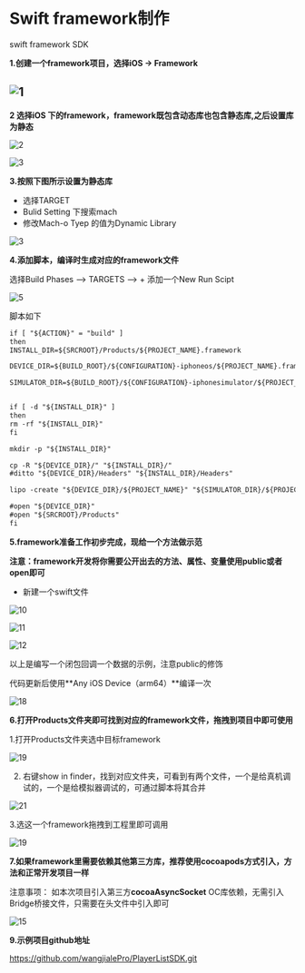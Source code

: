 

# Swift framework制作

swift   framework  SDK

**1.创建一个framework项目，选择iOS -> Framework**

## ![1](./readme/1.png)

**2 选择iOS 下的framework，framework既包含动态库也包含静态库,之后设置库为静态**

![2](./readme/2.png) 

![3](./readme/3.png)

**3.按照下图所示设置为静态库**

- 选择TARGET
- Bulid Setting 下搜索mach
- 修改Mach-o Tyep 的值为Dynamic Library

![3](./readme/4.png)

**4.添加脚本，编译时生成对应的framework文件**

选择Build Phases --> TARGETS --> + 添加一个New Run Scipt

![5](./readme/6.png)

脚本如下

```diff "${PODS_PODFILE_DIR_PATH}/Podfile.lock" "${PODS_ROOT}/Manifest.lock" > /dev/null
if [ "${ACTION}" = "build" ]
then
INSTALL_DIR=${SRCROOT}/Products/${PROJECT_NAME}.framework

DEVICE_DIR=${BUILD_ROOT}/${CONFIGURATION}-iphoneos/${PROJECT_NAME}.framework

SIMULATOR_DIR=${BUILD_ROOT}/${CONFIGURATION}-iphonesimulator/${PROJECT_NAME}.framework


if [ -d "${INSTALL_DIR}" ]
then
rm -rf "${INSTALL_DIR}"
fi

mkdir -p "${INSTALL_DIR}"

cp -R "${DEVICE_DIR}/" "${INSTALL_DIR}/"
#ditto "${DEVICE_DIR}/Headers" "${INSTALL_DIR}/Headers"

lipo -create "${DEVICE_DIR}/${PROJECT_NAME}" "${SIMULATOR_DIR}/${PROJECT_NAME}" -output "${INSTALL_DIR}/${PROJECT_NAME}"

#open "${DEVICE_DIR}"
#open "${SRCROOT}/Products"
fi

```

**5.framework准备工作初步完成，现给一个方法做示范**

**注意：framework开发将你需要公开出去的方法、属性、变量使用public或者open即可**

- 新建一个swift文件

![10](./readme/10.png)

 ![11](./readme/11.png)

![12](./readme/12.png)

以上是编写一个闭包回调一个数据的示例，注意public的修饰

代码更新后使用**Any iOS Device（arm64）**编译一次

![18](./readme/18.png)

**6.打开Products文件夹即可找到对应的framework文件，拖拽到项目中即可使用**

1.打开Products文件夹选中目标framework

![19](./readme/20.png)

2. 右键show in finder，找到对应文件夹，可看到有两个文件，一个是给真机调试的，一个是给模拟器调试的，可通过脚本将其合并

![21](./readme/21.png)

3.选这一个framework拖拽到工程里即可调用

![19](./readme/19.png)

**7.如果framework里需要依赖其他第三方库，推荐使用cocoapods方式引入，方法和正常开发项目一样**

注意事项： 如本次项目引入第三方**cocoaAsyncSocket** OC库依赖，无需引入Bridge桥接文件，只需要在头文件中引入即可

![15](./readme/15.png)

**9.示例项目github地址**

https://github.com/wangjialePro/PlayerListSDK.git

